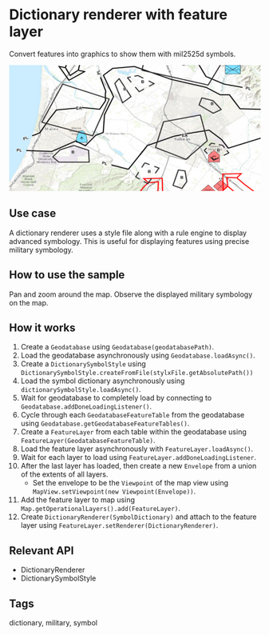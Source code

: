 # Dictionary renderer with feature layer

Convert features into graphics to show them with mil2525d symbols.

![Image of dictionary renderer with feature layer](FeatureLayerDictionaryRenderer.png)

## Use case

A dictionary renderer uses a style file along with a rule engine to display advanced symbology. This is useful for displaying features using precise military symbology.

## How to use the sample

Pan and zoom around the map. Observe the displayed military symbology on the map.

## How it works

1. Create a `Geodatabase` using `Geodatabase(geodatabasePath)`.
2. Load the geodatabase asynchronously using `Geodatabase.loadAsync()`.
3. Create a `DictionarySymbolStyle`  using `DictionarySymbolStyle.createFromFile(stylxFile.getAbsolutePath())`
4. Load the symbol dictionary asynchronously using `dictionarySymbolStyle.loadAsync()`.
5. Wait for geodatabase to completely load by connecting to `Geodatabase.addDoneLoadingListener()`.
6. Cycle through each `GeodatabaseFeatureTable` from the geodatabase using `Geodatabase.getGeodatabaseFeatureTables()`.
7. Create a `FeatureLayer` from each table within the geodatabase using `FeatureLayer(GeodatabaseFeatureTable)`.
8. Load the feature layer asynchronously with `FeatureLayer.loadAsync()`.
9. Wait for each layer to load using `FeatureLayer.addDoneLoadingListener`.
10. After the last layer has loaded, then create a new `Envelope` from a union of the extents of all layers.
    * Set the envelope to be the `Viewpoint` of the map view using `MapView.setViewpoint(new Viewpoint(Envelope))`.
11. Add the feature layer to map using `Map.getOperationalLayers().add(FeatureLayer)`.
12. Create `DictionaryRenderer(SymbolDictionary)` and attach to the feature layer using `FeatureLayer.setRenderer(DictionaryRenderer)`.

## Relevant API

* DictionaryRenderer
* DictionarySymbolStyle

## Tags

dictionary, military, symbol
